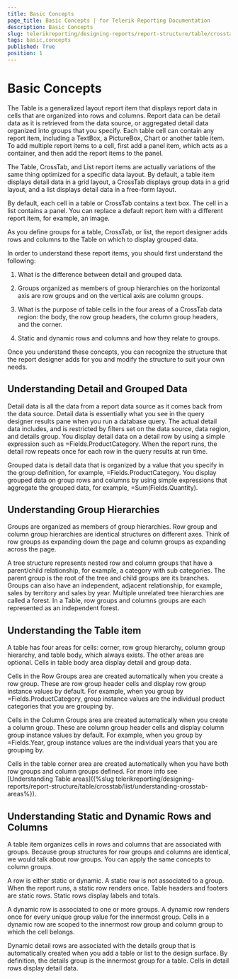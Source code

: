 ```yaml
---
title: Basic Concepts
page_title: Basic Concepts | for Telerik Reporting Documentation
description: Basic Concepts
slug: telerikreporting/designing-reports/report-structure/table/crosstab/list/basic-concepts
tags: basic,concepts
published: True
position: 1
---
```


# Basic Concepts



The Table is a generalized layout report item that displays report data in cells that are organized into rows and
        columns. Report data can be detail data as it is retrieved from the data source, or aggregated detail data organized into
        groups that you specify. Each table cell can contain any report item, including a TextBox, a PictureBox, Chart or another
        table item. To add multiple report items to a cell, first add a panel item, which acts as a container, and then add the
        report items to the panel.
      

The Table, CrossTab, and List report items are actually variations of the same thing optimized for a specific data layout.
        By default, a table item displays detail data in a grid layout, a CrossTab displays group data in a grid layout, and a
        list displays detail data in a free-form layout.
      

By default, each cell in a table or CrossTab contains a text box. The cell in a list contains a panel. You can
        replace a default report item with a different report item, for example, an image.
      

As you define groups for a table, CrossTab, or list, the report designer adds rows and columns to the Table on
        which to display grouped data.
      

In order to understand these report items, you should first understand the following:
      

1. What is the difference between detail and grouped data.
          

1. Groups organized as members of group hierarchies on the horizontal axis are row groups and on the vertical axis are
            column groups.
          

1. What is the purpose of table cells in the four areas of a CrossTab data region: the body, the row group headers, the
            column group headers, and the corner.
          

1. Static and dynamic rows and columns and how they relate to groups.
          

Once you understand these concepts, you can recognize the structure that the report designer adds for you and modify the
        structure to suit your own needs.
      

## Understanding Detail and Grouped Data

Detail data is all the data from a report data source as it comes back from the data source. Detail data is essentially
          what you see in the query designer results pane when you run a database query. The actual detail data includes, and is
          restricted by filters set on the data source, data region, and details group. You display detail data on a detail row by
          using a simple expression such as =Fields.ProductCategory. When the report runs, the detail row repeats once for each row in
          the query results at run time.
        

Grouped data is detail data that is organized by a value that you specify in the group definition, for example,
          =Fields.ProductCategory. You display grouped data on group rows and columns by using simple expressions that aggregate the
          grouped data, for example, =Sum(Fields.Quantity).
        

## Understanding Group Hierarchies

Groups are organized as members of group hierarchies. Row group and column group hierarchies are identical structures
          on different axes. Think of row groups as expanding down the page and column groups as expanding across the page.
        

A tree structure represents nested row and column groups that have a parent/child relationship, for example, a category
          with sub categories. The parent group is the root of the tree and child groups are its branches. Groups can also have an
          independent, adjacent relationship, for example, sales by territory and sales by year. Multiple unrelated tree hierarchies
          are called a forest. In a Table, row groups and columns groups are each represented as an independent forest.
        

## Understanding the Table item

A table has four areas for cells: corner, row group hierarchy, column group hierarchy, and table body, which always
          exists. The other areas are optional. Cells in table body area display detail and group data.
        

Cells in the Row Groups area are created automatically when you create a row group. These are row group header cells
          and display row group instance values by default. For example, when you group by =Fields.ProductCategory, group instance values are the individual product categories that you are grouping by.
        

Cells in the Column Groups area are created automatically when you create a column group. These are column group header
          cells and display column group instance values by default. For example, when you group by =Fields.Year, group instance values
          are the individual years that you are grouping by.
        

Cells in the table corner area are created automatically when you have both row groups and column groups defined. For
          more info see [Understanding Table areas]({%slug telerikreporting/designing-reports/report-structure/table/crosstab/list/understanding-crosstab-areas%}).
        

## Understanding Static and Dynamic Rows and Columns

A table item organizes cells in rows and columns that are associated with groups. Because group structures for row
          groups and columns are identical, we would talk about row groups. You can apply the same concepts to column groups.
        

A row is either static or dynamic. A static row is not associated to a group. When the report runs, a static row
          renders once. Table headers and footers are static rows. Static rows display labels and totals.
        

A dynamic row is associated to one or more groups. A dynamic row renders once for every unique group value for the
          innermost group. Cells in a dynamic row are scoped to the innermost row group and column group to which the cell belongs.
        

Dynamic detail rows are associated with the details group that is automatically created when you add a table or list
          to the design surface. By definition, the details group is the innermost group for a table. Cells in detail rows display
          detail data.
        
